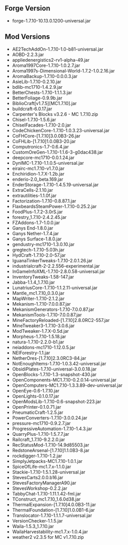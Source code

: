 ## Forge Version
* forge-1.7.10-10.13.0.1200-universal.jar

## Mod Versions
* AE2TechAddOn-1.7.10-1.0-b81-universal.jar
* AOBD-2.2.3.jar
* appliedenergistics2-rv1-alpha-49.jar
* Aroma1997Core-1.7.10-1.0.2.7.jar
* Aroma1997s-Dimensional-World-1.7.2-1.0.2.16.jar
* AromaBackup-1.7.10-0.0.0.3.jar
* AsieLib-1.7.10-0.2.10.jar
* bdlib-mc1710-1.4.2.9.jar
* BetterChests-1.7.10-1.1.1.3.jar
* BetterFoliage-0.9.9b.jar
* BiblioCraft[v1.7.5][MC1.7.10].jar
* buildcraft-6.0.17.jar
* Carpenter's Blocks v3.2.6 - MC 1.7.10.zip
* Chisel-1.7.10-1.5.6.jar
* ChiselFacades-1.7.10-2.0.jar
* CodeChickenCore-1.7.10-1.0.3.23-universal.jar
* CoFHCore-[1.7.10]3.0.0B3-26.jar
* CoFHLib-[1.7.10]1.0.0B3-20.jar
* Computronics-1.7-0.6.4.jar
* CustomOreGen-1.7.10-1.1.6-3-g0dac438.jar
* deepcore-mc1710-0.0.1.24.jar
* DynIMC-1.7.10-1.1.0.5-universal.jar
* eirairc-mc1.7.10-v1.7.0.jar
* Enchiridion-1.7.X-1.2b.jar
* enderio-2.0_beta.169.jar
* EnderStorage-1.7.10-1.4.5.19-universal.jar
* ExtraCells-2.1.10.jar
* extrautilities-1.1.0f.jar
* Factorization-1.7.10-0.8.87.1.jar
* FlaxbeardsSteamPower-1.7.10-0.25.2.jar
* FoodPlus-1.7.2-3.0rS.jar
* forestry_1.7.10-2.4.2.45.jar
* FZAddons-1.7-1.0.0.jar
* Ganys End-1.8.0.jar
* Ganys Nether-1.7.4.jar
* Ganys Surface-1.8.0.jar
* gendustry-mc1710-1.3.0.10.jar
* gregtech-1.7.10-5.03h.jar
* HydCraft-1.7.10-2.0-57.jar
* IguanaTinkerTweaks-1.7.10-2.0.1.26.jar
* industrialcraft-2-2.2.556-experimental.jar
* InGameInfoXML-1.7.10-2.8.0.58-universal.jar
* InventoryTweaks-1.58-147.jar
* Jabba-1.1.4_1.7.10.jar
* LunatriusCore-1.7.10-1.1.2.11-universal.jar
* Mantle_mc1.7.10_0.3.0.jar
* MapWriter-1.7.10-2.1.2.jar
* Mekanism-1.7.10-7.0.0.87.jar
* MekanismGenerators-1.7.10-7.0.0.87.jar
* MekanismTools-1.7.10-7.0.0.87.jar
* MineFactoryReloaded-[1.7.10]2.8.0RC2-557.jar
* MineTweaker3-1.7.10-3.0.6.jar
* ModTweaker-1.7.X-0.5d.jar
* Morpheus-1.7.10-1.5.18.jar
* natura-1.7.10-2.2.0-b1.jar
* neiaddons-mc1710-1.12.0.5.jar
* NEIForestry-1.1.jar
* NetherOres-[1.7.10]2.3.0RC3-84.jar
* NotEnoughItems-1.7.10-1.0.3.42-universal.jar
* ObsidiPlates-1.7.10-universal-3.0.0.18.jar
* OpenBlocks-1.7.10-1.3-snapshot-430.jar
* OpenComponents-MC1.7.10-0.2.0.14-universal.jar
* OpenComputers-MC1.7.10-1.3.3.89-dev-universal.jar
* OpenEye-0.6-1.7.10.jar
* OpenLights-0.1.0.17.jar
* OpenModsLib-1.7.10-0.6-snapshot-223.jar
* OpenPrinter-0.1.0.71.jar
* PneumaticCraft-1.2.5.jar
* PowerConverters-1.7.10-3.0.0.24.jar
* pressure-mc1710-0.9.2.7.jar
* ProgressiveAutomation-1.7.10-1.4.3.jar
* QuarryPlus-1.7.10-1.5.7.7.jar
* Railcraft_1.7.10-9.2.2.0.jar
* RecStatusMod-1.7.10-14.9d85503.jar
* RedstoneArsenal-[1.7.10]1.1.0B3-8.jar
* rockdigger-1.7.10-1.2.jar
* SimplyJetpacks-MC1.7.10-1.0.1.jar
* SpiceOfLife-mc1.7.x-1.1.0.jar
* Stackie-1.7.10-1.5.1.28-universal.jar
* StevesCarts2.0.0.b16.jar
* StevesFactoryManagerA90.jar
* StevesWorkshop-0.2.2.jar
* TabbyChat-1.7.10-1.11.1.42-fml.jar
* TConstruct_mc1.7.10_1.6.0d38.jar
* ThermalExpansion-[1.7.10]4.0.0B3-11.jar
* ThermalFoundation-[1.7.10]1.0.0B1-6.jar
* Translocator-1.7.10-1.1.1.7-universal.jar
* VersionChecker-1.1.5.jar
* Waila-1.5.3_1.7.10.jar
* WailaHarvestability-mc1.7.x-1.0.4.jar
* weather2 v2.3.5 for MC v1.7.10.zip
